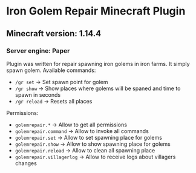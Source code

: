 # Iron Golem Repair Minecraft Plugin

## Minecraft version: 1.14.4
### Server engine: Paper

Plugin was written for repair spawning iron golems in iron farms. It simply spawn golem.
Available commands:
* `/gr set` -> Set spawn point for golem
* `/gr show` -> Show places where golems will be spaned and time to spawn in seconds
* `/gr reload` -> Resets all places

Permissions:
* `golemrepair.*` -> Allow to get all permissions
* `golemrepair.command` -> Allow to invoke all commands
* `golemrepair.set` -> Allow to set spawning place for golems
* `golemrepair.show` -> Allow to show spawning place for golems
* `golemrepair.reload` -> Allow to clean all spawning place
* `golemrepair.villagerlog` -> Allow to receive logs about villagers changes

